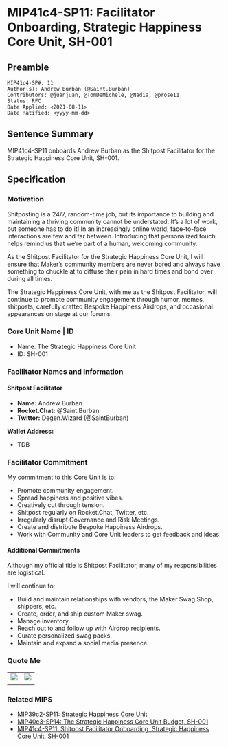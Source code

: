 # MIP41c4-SP11: Facilitator Onboarding, Strategic Happiness Core Unit, SH-001

## Preamble

```
MIP41c4-SP#: 11
Author(s): Andrew Burban (@Saint.Burban)
Contributors: @juanjuan, @TomDeMichele, @Nadia, @prose11
Status: RFC
Date Applied: <2021-08-11>
Date Ratified: <yyyy-mm-dd>
```

## Sentence Summary

MIP41c4-SP11 onboards Andrew Burban as the Shitpost Facilitator for the Strategic Happiness Core Unit, SH-001.

## Specification

### Motivation

Shitposting is a 24/7, random-time job, but its importance to building and maintaining a thriving community cannot be understated. It’s a lot of work, but someone has to do it! In an increasingly online world, face-to-face interactions are few and far between. Introducing that personalized touch helps remind us that we’re part of a human, welcoming community.

As the Shitpost Facilitator for the Strategic Happiness Core Unit, I will ensure that Maker’s community members are never bored and always have something to chuckle at to diffuse their pain in hard times and bond over during all times.

The Strategic Happiness Core Unit, with me as the Shitpost Facilitator, will continue to promote community engagement through humor, memes, shitposts, carefully crafted Bespoke Happiness Airdrops, and occasional appearances on stage at our forums.

### Core Unit Name | ID

* Name: The Strategic Happiness Core Unit
* ID: SH-001

### Facilitator Names and Information

#### Shitpost Facilitator

* **Name:** Andrew Burban
* **Rocket.Chat:** @Saint.Burban
* **Twitter:** Degen.Wizard (@SaintBurban)

**Wallet Address:**
* TDB

### Facilitator Commitment

My commitment to this Core Unit is to:

- Promote community engagement.
- Spread happiness and positive vibes.
- Creatively cut through tension.
- Shitpost regularly on Rocket.Chat, Twitter, etc.
- Irregularly disrupt Governance and Risk Meetings.
- Create and distribute Bespoke Happiness Airdrops.
- Work with Community and Core Unit leaders to get feedback and ideas.

#### Additional Commitments

Although my official title is Shitpost Facilitator, many of my responsibilities are logistical.

I will continue to:

- Build and maintain relationships with vendors, the Maker Swag Shop, shippers, etc. 
- Create, order, and ship custom Maker swag.
- Manage inventory.
- Reach out to and follow up with Airdrop recipients.
- Curate personalized swag packs.
- Maintain and expand a social media presence.

### Quote Me

|  |  |
| --- | ---
| ![](https://i.imgur.com/hbbFfD5.png) | ![](https://i.imgur.com/qoSSZoc.png) |
|||

### Related MIPS

- [MIP39c2-SP11: Strategic Happiness Core Unit](https://forum.makerdao.com/t/mip39c2-sp11-strategic-happiness-core-unit/8006)
- [MIP40c3-SP14: The Strategic Happiness Core Unit Budget, SH-001](https://forum.makerdao.com/t/mip40c3-sp14-the-strategic-happiness-core-unit-budget-sh-001/8007)
- [MIP41c4-SP11: Shitpost Facilitator Onboarding, Strategic Happiness Core Unit, SH-001](https://forum.makerdao.com/t/mip41c4-sp11-shitpost-facilitator-onboarding-strategic-happiness-core-unit-sh-001/8008)
